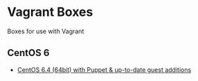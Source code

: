 # Vagrant Boxes

Boxes for use with Vagrant

## CentOS 6

* [CentOS 6.4 (64bit) with Puppet & up-to-date guest additions](https://dl.dropboxusercontent.com/sh/qo7bbnb0bc9i2r0/9mEibiIxx1/CentOS6.4.box?dl=1)



